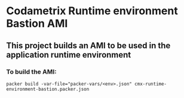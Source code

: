 # Codametrix Runtime environment Bastion AMI
## This project builds an AMI to be used in the application runtime environment

### To build the AMI:
`packer build -var-file="packer-vars/<env>.json" cmx-runtime-environment-bastion.packer.json`
